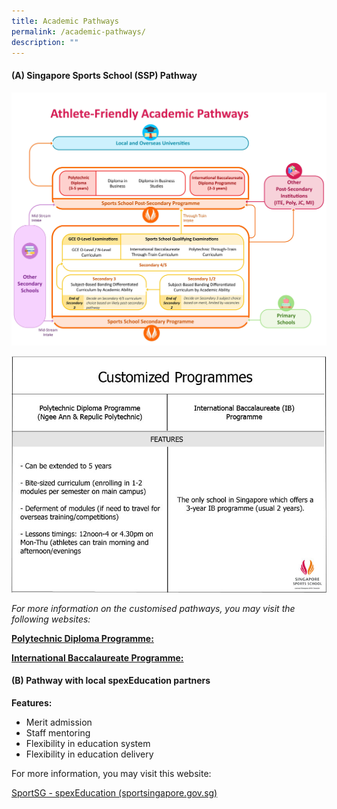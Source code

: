 ```yaml
---
title: Academic Pathways
permalink: /academic-pathways/
description: ""
---
```

#### **(A) Singapore Sports School (SSP) Pathway**

![Athlete-Friendly_Academic_Pathway](/images/Our%20Work/Singapore%20Sports%20Institute/Athlete%20Life/SpexEducation/Academic%20Pathways/Athlete-Friendly_Academic_Pathway.jpeg)

![SSP_pathway](/images/Our%20Work/Singapore%20Sports%20Institute/Athlete%20Life/SpexEducation/Academic%20Pathways/SSP_pathway.jpeg)

*For more information on the customised pathways, you may visit the following websites:*

[**Polytechnic Diploma Programme:**](https://www.sportsschool.edu.sg/qql/slot/u262/2021/Academics/Post-Sec%20Programmes/Poly%20Diploma%20Programmes/Polytechnic%20Infographic%202021%20Web.pdf)

[**International Baccalaureate Programme:**](https://www.sportsschool.edu.sg/academics/post-secondary-programmes/international-baccalaureate-diploma-programme)

#### **(B) Pathway with local spexEducation partners**

**Features:**

* Merit admission
* Staff mentoring
* Flexibility in education system
* Flexibility in education delivery

For more information, you may visit this website:

[SportSG - spexEducation (sportsingapore.gov.sg)](/singapore-sports-institute/athlete-life/spexeducation/)
